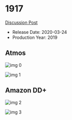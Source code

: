 # 1917

[Discussion Post](https://www.avsforum.com/threads/bass-eq-for-filtered-movies.2995212/post-59350372)

* Release Date: 2020-03-24
* Production Year: 2019

## Atmos

![img 0](https://i.imgur.com/FEv6NO2.jpg)

![img 1](https://i.imgur.com/aMSl3jZ.png)

## Amazon DD+

![img 2](https://i.imgur.com/fesca0H.jpg)

![img 3](https://i.imgur.com/q0dDrcK.png)

